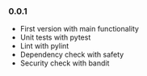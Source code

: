 ### 0.0.1

- First version with main functionality
- Unit tests with pytest
- Lint with pylint
- Dependency check with safety
- Security check with bandit

